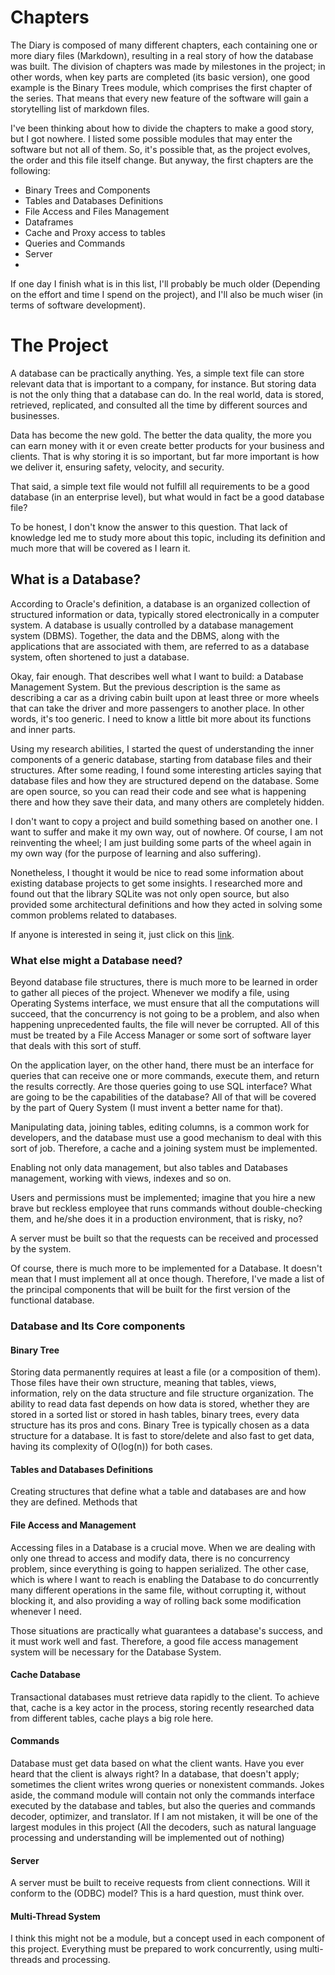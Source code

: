 # Chapters


The Diary is composed of many different chapters, each containing one or more diary files (Markdown), resulting in a real story of how the database was built. The division of chapters was made by milestones in the project; in other words, when key parts are completed (its basic version), one good example is the Binary Trees module, which comprises the first chapter of the series. That means that every new feature of the software will gain a storytelling list of markdown files.

I've been thinking about how to divide the chapters to make a good story, but I got nowhere. I listed some possible modules that may enter the software but not all of them. So, it's possible that, as the project evolves, the order and this file itself change. But anyway, the first chapters are the following:

- Binary Trees and Components
- Tables and Databases Definitions
- File Access and Files Management
- Dataframes
- Cache and Proxy access to tables
- Queries and Commands
- Server
- 
If one day I finish what is in this list, I'll probably be much older (Depending on the effort and time I spend on the project), and I'll also be much wiser (in terms of software development).

# The Project

A database can be practically anything. Yes, a simple text file can store relevant data that is important to a company, for instance. But storing data is not the only thing that a database can do. In the real world, data is stored, retrieved, replicated, and consulted all the time by different sources and businesses.

Data has become the new gold. The better the data quality, the more you can earn money with it or even create better products for your business and clients. That is why storing it is so important, but far more important is how we deliver it, ensuring safety, velocity, and security.

That said, a simple text file would not fulfill all requirements to be a good database (in an enterprise level), but what would in fact be a good database file?

To be honest, I don't know the answer to this question. That lack of knowledge led me to study more about this topic, including its definition and much more that will be covered as I learn it.

## What is a Database?

According to Oracle's definition, a database is an organized collection of structured information or data, typically stored electronically in a computer system. A database is usually controlled by a database management system (DBMS). Together, the data and the DBMS, along with the applications that are associated with them, are referred to as a database system, often shortened to just a database.

Okay, fair enough. That describes well what I want to build: a Database Management System. But the previous description is the same as describing a car as a driving cabin built upon at least three or more wheels that can take the driver and more passengers to another place. In other words, it's too generic. I need to know a little bit more about its functions and inner parts.

Using my research abilities, I started the quest of understanding the inner components of a generic database, starting from database files and their structures. After some reading, I found some interesting articles saying that database files and how they are structured depend on the database. Some are open source, so you can read their code and see what is happening there and how they save their data, and many others are completely hidden.

I don't want to copy a project and build something based on another one. I want to suffer and make it my own way, out of nowhere. Of course, I am not reinventing the wheel; I am just building some parts of the wheel again in my own way (for the purpose of learning and also suffering).

Nonetheless, I thought it would be nice to read some information about existing database projects to get some insights. I researched more and found out that the library SQLite was not only open source, but also provided some architectural definitions and how they acted in solving some common problems related to databases.

If anyone is interested in seing it, just click on this [link](https://www.sqlite.org/arch.html).

### What else might a Database need?


Beyond database file structures, there is much more to be learned in order to gather all pieces of the project. Whenever we modify a file, using Operating Systems interface, we must ensure that all the computations will succeed, that the concurrency is not going to be a problem, and also when happening unprecedented faults, the file will never be corrupted. All of this must be treated by a File Access Manager or some sort of software layer that deals with this sort of stuff.

On the application layer, on the other hand, there must be an interface for queries that can receive one or more commands, execute them, and return the results correctly. Are those queries going to use SQL interface? What are going to be the capabilities of the database? All of that will be covered by the part of Query System (I must invent a better name for that).

Manipulating data, joining tables, editing columns, is a common work for developers, and the database must use a good mechanism to deal with this sort of job. Therefore, a cache and a joining system must be implemented.

Enabling not only data management, but also tables and Databases management, working with views, indexes and so on.

Users and permissions must be implemented; imagine that you hire a new brave but reckless employee that runs commands without double-checking them, and he/she does it in a production environment, that is risky, no?

A server must be built so that the requests can be received and processed by the system.

Of course, there is much more to be implemented for a Database. It doesn't mean that I must implement all at once though. Therefore, I've made a list of the principal components that will be built for the first version of the functional database.


### Database and Its Core components


#### Binary Tree

Storing data permanently requires at least a file (or a composition of them). Those files have their own structure, meaning that tables, views, information, rely on the data structure and file structure organization. The ability to read data fast depends on how data is stored, whether they are stored in a sorted list or stored in hash tables, binary trees, every data structure has its pros and cons. Binary Tree is typically chosen as a data structure for a database. It is fast to store/delete and also fast to get data, having its complexity of O(log(n)) for both cases.

#### Tables and Databases Definitions

Creating structures that define what a table and databases are and how they are defined. Methods that

#### File Access and Management

Accessing files in a Database is a crucial move. When we are dealing with only one thread to access and modify data, there is no concurrency problem, since everything is going to happen serialized. The other case, which is where I want to reach is enabling the Database to do concurrently many different operations in the same file, without corrupting it, without blocking it, and also providing a way of rolling back some modification whenever I need.

Those situations are practically what guarantees a database's success, and it must work well and fast. Therefore, a good file access management system will be necessary for the Database System.

#### Cache Database

Transactional databases must retrieve data rapidly to the client. To achieve that, cache is a key actor in the process, storing recently researched data from different tables, cache plays a big role here.

#### Commands

Database must get data based on what the client wants. Have you ever heard that the client is always right? In a database, that doesn't apply; sometimes the client writes wrong queries or nonexistent commands. Jokes aside, the command module will contain not only the commands interface executed by the database and tables, but also the queries and commands decoder, optimizer, and translator. If I am not mistaken, it will be one of the largest modules in this project (All the decoders, such as natural language processing and understanding will be implemented out of nothing)

#### Server

A server must be built to receive requests from client connections. Will it conform to the (ODBC) model? This is a hard question, must think over.

#### Multi-Thread System

I think this might not be a module, but a concept used in each component of this project. Everything must be prepared to work concurrently, using multi-threads and processing.